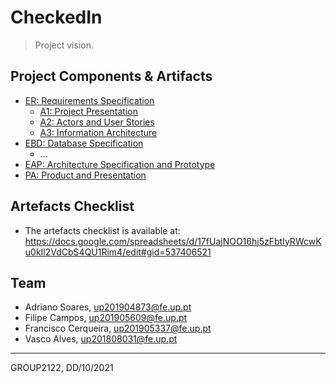 # CheckedIn

> Project vision.

## Project Components & Artifacts

* [ER: Requirements Specification](components/er.md)
    * [A1: Project Presentation](artifacts/a1.md)
    * [A2: Actors and User Stories](artifacts/a2.md)
    * [A3: Information Architecture](artifacts/a3.md)
* [EBD: Database Specification](components/ebd.md)
    * ...
* [EAP: Architecture Specification and Prototype](components/eap.md)
* [PA: Product and Presentation](components/pa.md)

## Artefacts Checklist

* The artefacts checklist is available at: <https://docs.google.com/spreadsheets/d/17fUajNOO16hj5zFbtIyRWcwKu0kIl2VdCbS4QU1Rim4/edit#gid=537406521>

## Team

* Adriano Soares, up201904873@fe.up.pt
* Filipe Campos, up201905609@fe.up.pt
* Francisco Cerqueira, up201905337@fe.up.pt
* Vasco Alves, up201808031@fe.up.pt

***
GROUP2122, DD/10/2021
